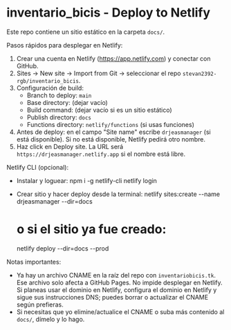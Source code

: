 # inventario_bicis - Deploy to Netlify

Este repo contiene un sitio estático en la carpeta `docs/`.

Pasos rápidos para desplegar en Netlify:

1. Crear una cuenta en Netlify (https://app.netlify.com) y conectar con GitHub.
2. Sites → New site → Import from Git → seleccionar el repo `stevan2392-rgb/inventario_bicis`.
3. Configuración de build:
   - Branch to deploy: `main`
   - Base directory: (dejar vacío)
   - Build command: (dejar vacío si es un sitio estático)
   - Publish directory: `docs`
   - Functions directory: `netlify/functions` (si usas funciones)
4. Antes de deploy: en el campo "Site name" escribe `drjeasmanager` (si está disponible). Si no está disponible, Netlify pedirá otro nombre.
5. Haz click en Deploy site. La URL será `https://drjeasmanager.netlify.app` si el nombre está libre.

Netlify CLI (opcional):

- Instalar y loguear:
  npm i -g netlify-cli
  netlify login

- Crear sitio y hacer deploy desde la terminal:
  netlify sites:create --name drjeasmanager --dir=docs
  # o si el sitio ya fue creado:
  netlify deploy --dir=docs --prod

Notas importantes:
- Ya hay un archivo CNAME en la raíz del repo con `inventariobicis.tk`. Ese archivo solo afecta a GitHub Pages. No impide desplegar en Netlify. Si planeas usar el dominio en Netlify, configura el dominio en Netlify y sigue sus instrucciones DNS; puedes borrar o actualizar el CNAME según prefieras.
- Si necesitas que yo elimine/actualice el CNAME o suba más contenido al `docs/`, dímelo y lo hago.